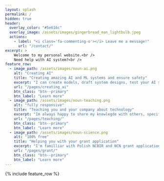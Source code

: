 ```yaml
---
layout: splash
permalink: /
hidden: true
header:
  overlay_color: "#5e616c"
  overlay_image: /assets/images/gingerbread_man_lightbulb.jpeg
  actions:
    - label: "<i class='fa-commenting-o'></i> Leave me a message!"
      url: "/contact/"
excerpt: >
    Welcome to my personal website.<br />
    Need help with AI system?<br />
feature_row:
  - image_path: /assets/images/noun-ai.png
    alt: "Creating AI"
    title: "Creating amazing AI and ML systems and ensure safety"
    excerpt: "I can create models, draft system designs, test your AI system for vulnerabilities and brainstorm solutions with you. I am very keen on discusing these kind of problems so feel free to just reach out."
    url: "/pages/creating_ai"
    btn_class: "btn--primary"
    btn_label: "Learn more"
  - image_path: /assets/images/noun-teaching.png
    alt: "fully responsive"
    title: "Teaching you and your company about technology"
    excerpt: "Im always happy to share my knowlegde with others, specifically on topics of: Python, Machine Learning, Computer Vision, AI and system design."
    url: "/pages/teaching/"
    btn_class: "btn--primary"
    btn_label: "Learn more"
  - image_path: /assets/images/noun-science.png
    alt: "100% free"
    title: "Helping you with your grant application"
    excerpt: "I'm familliar with Polish NCBIR and NCN grant application processes, but feel free to talk about other sources."
    url: "/pages/grant/"
    btn_class: "btn--primary"
    btn_label: "Learn more"      
---
```

{% include feature_row %}
